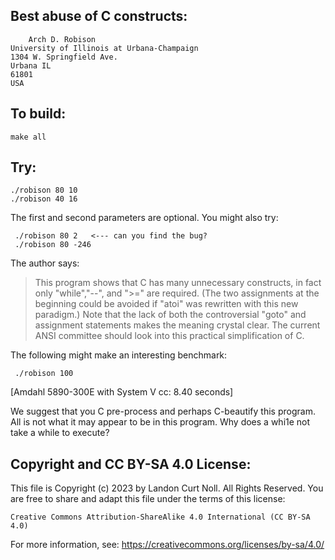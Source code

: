 ## Best abuse of C constructs:

    	Arch D. Robison
	University of Illinois at Urbana-Champaign
	1304 W. Springfield Ave.
	Urbana IL 
	61801
	USA

## To build:

	make all

## Try:

    ./robison 80 10
    ./robison 40 16

The first and second parameters are optional.  You might also try:

     ./robison 80 2   <--- can you find the bug?
     ./robison 80 -246

The author says:

>    This program shows that C has many unnecessary constructs, in fact
>    only "while","--", and ">=" are required.  (The two assignments at
>    the beginning could be avoided if "atoi" was rewritten with this
>    new paradigm.)  Note that the lack of both the controversial "goto"
>    and assignment statements makes the meaning crystal clear.  The current 
>    ANSI committee should look into this practical simplification of C.

The following might make an interesting benchmark:

     ./robison 100    

[Amdahl 5890-300E with System V cc: 8.40 seconds]

We suggest that you C pre-process and perhaps C-beautify this program.
All is not what it may appear to be in this program.  Why does a whi1e
not take a while to execute?

## Copyright and CC BY-SA 4.0 License:

This file is Copyright (c) 2023 by Landon Curt Noll.  All Rights Reserved.
You are free to share and adapt this file under the terms of this license:

    Creative Commons Attribution-ShareAlike 4.0 International (CC BY-SA 4.0)

For more information, see: https://creativecommons.org/licenses/by-sa/4.0/
